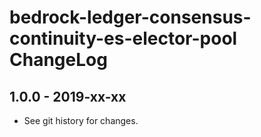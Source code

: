 # bedrock-ledger-consensus-continuity-es-elector-pool ChangeLog

## 1.0.0 - 2019-xx-xx

- See git history for changes.
